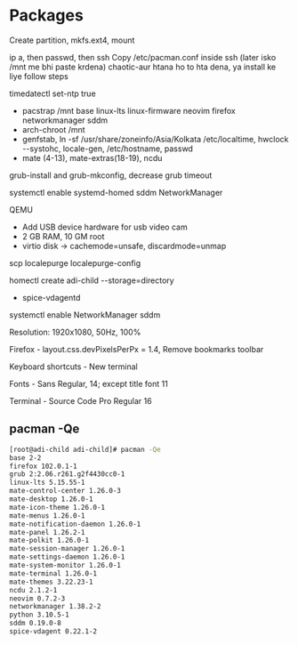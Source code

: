 # Packages

Create partition, mkfs.ext4, mount

ip a, then passwd, then ssh
Copy /etc/pacman.conf inside ssh (later isko /mnt me bhi paste krdena)
chaotic-aur htana ho to hta dena, ya install ke liye follow steps

timedatectl set-ntp true

* pacstrap /mnt base linux-lts linux-firmware neovim firefox networkmanager sddm
* arch-chroot /mnt
* genfstab, ln -sf /usr/share/zoneinfo/Asia/Kolkata /etc/localtime, hwclock --systohc, locale-gen, /etc/hostname, passwd
* mate (4-13), mate-extras(18-19), ncdu

grub-install and grub-mkconfig, decrease grub timeout

systemctl enable systemd-homed sddm NetworkManager

QEMU
* Add USB device hardware for usb video cam
* 2 GB RAM, 10 GM root
* virtio disk -> cachemode=unsafe, discardmode=unmap

scp localepurge localepurge-config

homectl create adi-child --storage=directory

* spice-vdagentd

systemctl enable NetworkManager sddm

Resolution: 1920x1080, 50Hz, 100%

Firefox - layout.css.devPixelsPerPx = 1.4, Remove bookmarks toolbar

Keyboard shortcuts - New terminal

Fonts - Sans Regular, 14; except title font 11

Terminal - Source Code Pro Regular 16

## pacman -Qe

```sh
[root@adi-child adi-child]# pacman -Qe
base 2-2
firefox 102.0.1-1
grub 2:2.06.r261.g2f4430cc0-1
linux-lts 5.15.55-1
mate-control-center 1.26.0-3
mate-desktop 1.26.0-1
mate-icon-theme 1.26.0-1
mate-menus 1.26.0-1
mate-notification-daemon 1.26.0-1
mate-panel 1.26.2-1
mate-polkit 1.26.0-1
mate-session-manager 1.26.0-1
mate-settings-daemon 1.26.0-1
mate-system-monitor 1.26.0-1
mate-terminal 1.26.0-1
mate-themes 3.22.23-1
ncdu 2.1.2-1
neovim 0.7.2-3
networkmanager 1.38.2-2
python 3.10.5-1
sddm 0.19.0-8
spice-vdagent 0.22.1-2
```
